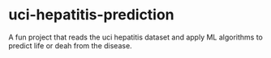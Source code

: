 # uci-hepatitis-prediction
A fun project that reads the uci hepatitis dataset and apply ML algorithms to predict life or deah from the disease.
